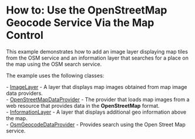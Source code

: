 # How to: Use the OpenStreetMap Geocode Service Via the Map Control


<p>This example demonstrates how to add an image layer displaying map tiles from the OSM service and an information layer that searches for a place on the map using the OSM search service.</p>
<p>The example uses the following classes:</p>
<p>- <a href="https://documentation.devexpress.com/WindowsForms/DevExpress.XtraMap.ImageLayer.class">ImageLayer</a> - A layer that displays map images obtained from map image data providers.<br>- <a href="https://documentation.devexpress.com/WindowsForms/DevExpress.XtraMap.OpenStreetMapDataProvider.class">OpenStreetMapDataProvider</a> - The provider that loads map images from a web resource that provides data in the <strong>OpenStreetMap</strong> format.<br>- <a href="https://documentation.devexpress.com/WindowsForms/DevExpress.XtraMap.InformationLayer.class">InformationLayer</a> - A layer that displays additional geo information above the map.<br>- <a href="https://documentation.devexpress.com/WindowsForms/DevExpress.XtraMap.OsmGeocodeDataProvider.class">OsmGeocodeDataProvider</a> - Provides search using the Open Street Map service.</p>

<br/>


